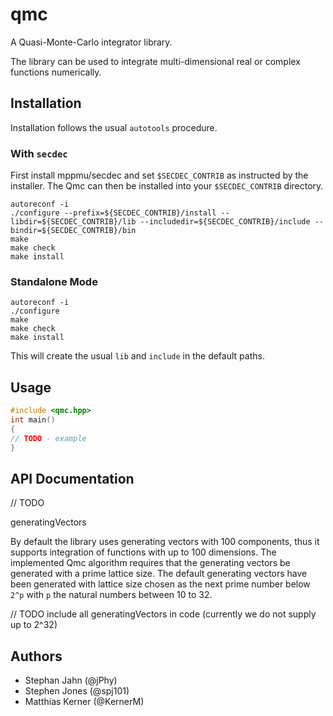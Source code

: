 # qmc


A Quasi-Monte-Carlo integrator library.

The library can be used to integrate multi-dimensional real or complex functions numerically.

## Installation

Installation follows the usual `autotools` procedure. 

### With `secdec`

First install mppmu/secdec and set `$SECDEC_CONTRIB` as instructed by the installer.
The Qmc can then be installed into your `$SECDEC_CONTRIB` directory.

```shell
autoreconf -i
./configure --prefix=${SECDEC_CONTRIB}/install --libdir=${SECDEC_CONTRIB}/lib --includedir=${SECDEC_CONTRIB}/include --bindir=${SECDEC_CONTRIB}/bin
make
make check
make install
```

### Standalone Mode

```shell
autoreconf -i
./configure
make
make check
make install
```

This will create the usual `lib` and `include` in the default paths. 

## Usage

```cpp
#include <qmc.hpp>
int main()
{
// TODO - example
}
```

## API Documentation

// TODO

generatingVectors

By default the library uses generating vectors with 100 components, thus it supports integration of functions with up to 100 dimensions.
The implemented Qmc algorithm requires that the generating vectors be generated with a prime lattice size.
The default generating vectors have been generated with lattice size chosen as the next prime number below `2^p` with `p` the natural numbers between 10 to 32. 

// TODO include all generatingVectors in code (currently we do not supply up to 2^32)


## Authors

* Stephan Jahn (@jPhy)
* Stephen Jones (@spj101)
* Matthias Kerner (@KernerM)
